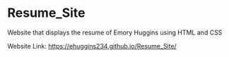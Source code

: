 # Resume_Site

Website that displays the resume of Emory Huggins using HTML and CSS

Website Link: https://ehuggins234.github.io/Resume_Site/
